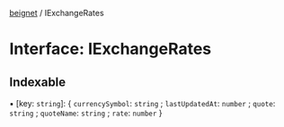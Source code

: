 [beignet](../README.md) / IExchangeRates

# Interface: IExchangeRates

## Indexable

▪ [key: `string`]: { `currencySymbol`: `string` ; `lastUpdatedAt`: `number` ; `quote`: `string` ; `quoteName`: `string` ; `rate`: `number`  }
